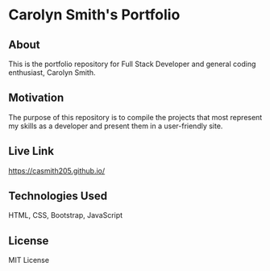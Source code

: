 # Carolyn Smith's Portfolio

## About
This is the portfolio repository for Full Stack Developer and general coding enthusiast, Carolyn Smith.

## Motivation
The purpose of this repository is to compile the projects that most represent my skills as a developer and present them in a user-friendly site.

## Live Link
https://casmith205.github.io/

## Technologies Used
HTML, CSS, Bootstrap, JavaScript

## License 
MIT License
